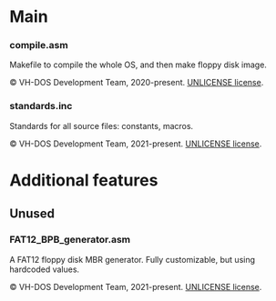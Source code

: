 # Main
### compile.asm
Makefile to compile the whole OS, and then make floppy disk image.

:copyright: VH-DOS Development Team, 2020-present. [UNLICENSE license](https://unlicense.org).

### standards.inc
Standards for all source files: constants, macros.

:copyright: VH-DOS Development Team, 2021-present. [UNLICENSE license](https://unlicense.org).

# Additional features
## Unused
### FAT12_BPB_generator.asm
A FAT12 floppy disk MBR generator. Fully customizable, but using hardcoded values.

:copyright: VH-DOS Development Team, 2021-present. [UNLICENSE license](https://unlicense.org).
